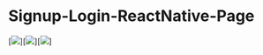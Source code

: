 # Signup-Login-ReactNative-Page
[<img src="https://drive.google.com/file/d/1PPbXYZJ5Mb9QfbxPJmWYOWqoKPF-xkRa/view?usp=sharing" />][<img src="https://drive.google.com/file/d/1Qi1UnBvc51ksM-9Qoj5FaJ7BngFqd4ag/view?usp=sharing" />][<img src="https://drive.google.com/file/d/1g9Pq8_vJaOoVGcCd9gh1YJuSes0pg270/view?usp=sharing" />]

